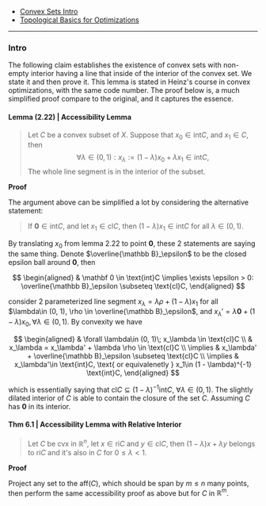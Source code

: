 - [Convex Sets Intro](../Background/Convex%20Sets%20Intro.md)
- [Topological Basics for Optimizations](../Background/Topological%20Basics%20for%20Optimizations.md)

---
### **Intro**

The following claim establishes the existence of convex sets with non-empty interior having a line that inside of the interior of the convex set. We state it and then prove it. This lemma is stated in Heinz's course in convex optimizations, with the same code number. The proof below is, a much simplified proof compare to the original, and it captures the essence. 

#### **Lemma (2.22) | Accessibility Lemma**
> Let $C$ be a convex subset of $X$. Suppose that $x_0 \in \text{int} C$, and $x_1\in C$, then 
> $$
>   \forall \lambda \in (0, 1) : x_\lambda := (1 - \lambda)x_0 + \lambda x_1\in \text{int}C, 
> $$
> The whole line segment is in the interior of the subset. 


**Proof**

The argument above can be simplified a lot by considering the alternative statement:

> If $\mathbf 0 \in \text{int} C$, and let $x_1 \in \text{cl}C$, then $(1 - \lambda)x_1\in \text{int}C$ for all $\lambda\in(0, 1)$. 

By translating $x_0$ from lemma 2.22 to point $\mathbf 0$, these 2 statements are saying the same thing. Denote $\overline{\mathbb B}_\epsilon$ to be the closed epsilon ball around $\mathbf 0$, then 

$$
\begin{aligned}
    & 
    \mathbf 0 \in \text{int}C \implies \exists \epsilon > 0: \overline{\mathbb B}_\epsilon \subseteq \text{cl}C, 
\end{aligned}
$$

consider 2 parameterized line segment $x_\lambda = \lambda\rho + (1 - \lambda)x_1$ for all $\lambda\in (0, 1), \rho \in \overline{\mathbb B}_\epsilon$, and $x_\lambda' = \lambda\mathbf 0 + (1 - \lambda)x_0, \forall \lambda\in (0, 1)$. By convexity we have 

$$
\begin{aligned}
    & \forall \lambda\in (0, 1)\;  x_\lambda \in \text{cl}C
    \\
    & x_\lambda = x_\lambda' + \lambda \rho \in \text{cl}C
    \\
    \implies & 
    x_\lambda' + \overline{\mathbb B}_\epsilon \subseteq \text{cl}C
    \\
    \implies & 
    x_\lambda'\in \text{int}C, \text{ or equivalenetly } x_1\in (1 - \lambda)^{-1} \text{int}C,
\end{aligned}
$$

which is essentially saying that $\text{cl}C\subseteq (1 - \lambda)^{-1} \text{int} C$, $\forall \lambda\in (0, 1)$. The slightly dilated interior of $C$ is able to contain the closure of the set $C$. Assuming $C$ has $\mathbf 0$ in its interior. 

#### **Thm 6.1 | Accessibility Lemma with Relative Interior**
> Let $C$ be cvx in $\mathbb R^n$, let $x \in \text{ri}C$ and $y \in \text{cl}C$, then $(1 - \lambda)x + \lambda y$ belongs to $\text{ ri}C$ and it's also in $C$ for $0\le \lambda < 1$. 

**Proof**

Project any set to the $\text{aff}(C)$, which should be span by $m\le n$  many points, then perform the same accessibility proof as above but for $C$ in $\mathbb R^m$. 